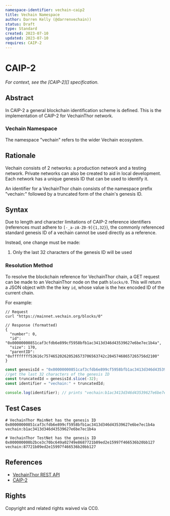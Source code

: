 ```yaml
---
namespace-identifier: vechain-caip2
title: Vechain Namespace
author: Darren Kelly (@darrenvechain))
status: Draft
type: Standard
created: 2023-07-10
updated: 2023-07-10
requires: CAIP-2
---
```


# CAIP-2
*For context, see the [CAIP-2][] specification.*


## Abstract

In CAIP-2 a general blockchain identification scheme is defined. This is the
implementation of CAIP-2 for VechainThor network.

### Vechain Namespace

The namespace "vechain" refers to the wider Vechain ecosystem.

## Rationale

Vechain consists of 2 networks: a production network and a testing network. Private networks can also be created to aid in local development. Each network has a unique genesis ID that can be used to identify it.

An identifier for a VechainThor chain consists of the namespace prefix "vechain:"
followed by a truncated form of the chain's genesis ID.

## Syntax

Due to length and character limitations of CAIP-2 reference identifiers
(references must adhere to `[-_a-zA-Z0-9]{1,32}`), the commonly referenced
standard genesis ID of a vechain cannot be used
directly as a reference.

Instead, one change must be made:
1. Only the last 32 characters of the genesis ID will be used

### Resolution Method

To resolve the blockchain reference for VechainThor chain, a GET request can be
made to an VechainThor node on the path `blocks/0`. This will return
a JSON object with the the key `id`, whose value is the hex encoded ID of the current chain.

For example:

```jsonc
// Request
curl "https://mainnet.vechain.org/blocks/0"

// Response (formatted)
{
  "number": 0,
  "id": "0x00000000851caf3cfdb6e899cf5958bfb1ac3413d346d43539627e6be7ec1b4a",
  "size": 170,
  "parentID": "0xffffffff53616c757465202620526573706563742c20457468657265756d2100"
}
```

```javascript
const genesisId = "0x00000000851caf3cfdb6e899cf5958bfb1ac3413d346d43539627e6be7ec1b4a";
//get the last 32 characters of the genesis ID
const truncatedId = genesisId.slice(-32);
const identifier = "vechain:" + truncatedId;

console.log(identifier); // prints "vechain:b1ac3413d346d43539627e6be7ec1b4a"
```

## Test Cases

```
# VechainThor MainNet has the genesis ID 0x00000000851caf3cfdb6e899cf5958bfb1ac3413d346d43539627e6be7ec1b4a
vechain:b1ac3413d346d43539627e6be7ec1b4a

# VechainThor TestNet has the genesis ID 0x000000000b2bce3c70bc649a02749e8687721b09ed2e15997f466536b20bb127
vechain:87721b09ed2e15997f466536b20bb127
```

## References

- [VechainThor REST API](https://docs.vechain.org/thor/thorest-api)
- [CAIP-2](https://github.com/ChainAgnostic/CAIPs/blob/master/CAIPs/caip-2.md)

## Rights

Copyright and related rights waived via CC0.